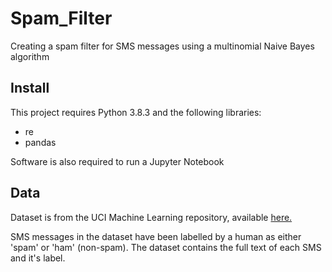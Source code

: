 # Spam_Filter
Creating a spam filter for SMS messages using a multinomial Naive Bayes algorithm

## Install

This project requires Python 3.8.3 and the following libraries:

- re
- pandas

Software is also required to run a Jupyter Notebook

## Data

Dataset is from the UCI Machine Learning repository, available [here.](https://archive.ics.uci.edu/ml/datasets/sms+spam+collection)

SMS messages in the dataset have been labelled by a human as either 'spam' or 'ham' (non-spam). The dataset contains the full text of each SMS and it's label.


